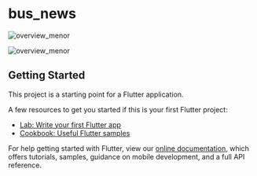 # bus_news

![overview_menor](https://media.giphy.com/media/jpsxBpOnM0u0HFlbFN/giphy.gif)

![overview_menor](https://user-images.githubusercontent.com/13802848/59546363-53ca8a80-8f02-11e9-9c00-36df16206bad.gif)

## Getting Started

This project is a starting point for a Flutter application.

A few resources to get you started if this is your first Flutter project:

- [Lab: Write your first Flutter app](https://flutter.dev/docs/get-started/codelab)
- [Cookbook: Useful Flutter samples](https://flutter.dev/docs/cookbook)

For help getting started with Flutter, view our
[online documentation](https://flutter.dev/docs), which offers tutorials,
samples, guidance on mobile development, and a full API reference.
